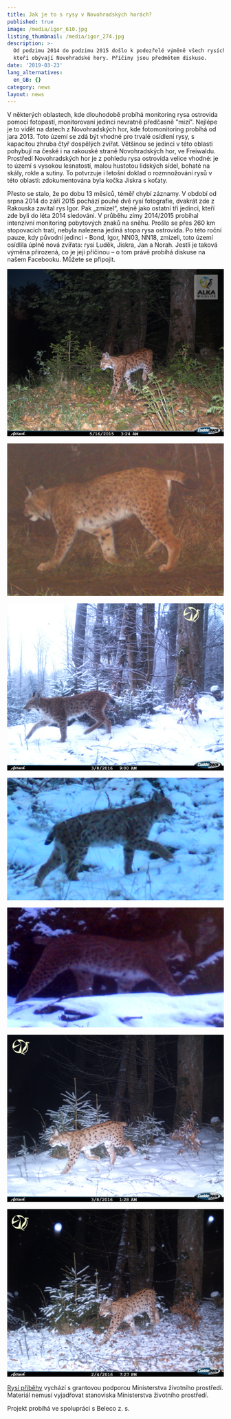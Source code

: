 ```yaml
---
title: Jak je to s rysy v Novohradských horách?
published: true
image: /media/igor_610.jpg
listing_thumbnail: /media/igor_274.jpg
description: >-
  Od podzimu 2014 do podzimu 2015 došlo k podezřelé výměně všech rysích jedinců,
  kteří obývají Novohradské hory. Příčiny jsou předmětem diskuse.
date: '2019-03-23'
lang_alternatives:
  en_GB: {}
category: news
layout: news
---
```





V některých oblastech, kde dlouhodobě probíhá monitoring rysa ostrovida pomocí fotopastí, monitorovaní jedinci nevratně předčasně "mizí". Nejlépe je to vidět na datech z Novohradských hor, kde fotomonitoring probíhá od jara 2013. Toto území se zdá být vhodné pro trvalé osídlení rysy, s kapacitou zhruba čtyř dospělých zvířat. Většinou se jedinci v této oblasti pohybují na české i na rakouské straně Novohradských hor, ve Freiwaldu. Prostředí Novohradských hor je z pohledu rysa ostrovida velice vhodné: je to území s vysokou lesnatostí, malou hustotou lidských sídel, bohaté na skály, rokle a sutiny. To potvrzuje i letošní doklad o rozmnožování rysů v této oblasti: zdokumentována byla kočka Jiskra s koťaty.

Přesto se stalo, že po dobu 13 měsíců, téměř chybí záznamy. V období od srpna 2014 do září 2015 pochází pouhé dvě rysí fotografie, dvakrát zde z Rakouska zavítal rys Igor. Pak „zmizel“, stejně jako ostatní tři jedinci, kteří zde byli do léta 2014 sledováni. V průběhu zimy 2014/2015 probíhal intenzivní monitoring pobytových znaků na sněhu. Prošlo se přes 260 km stopovacích tratí, nebyla nalezena jediná stopa rysa ostrovida. Po této roční pauze, kdy původní jedinci - Bond, Igor, NN03, NN18, zmizeli, toto území osídlila úplně nová zvířata: rysi Luděk, Jiskra, Jan a Norah. Jestli je taková výměna přirozená, co je její příčinou – o tom právě probíhá diskuse na našem Facebooku. Můžete se připojit. 

![Rys Igor](/media/igor_610.jpg "Rys Igor ")

![Rys NN18](/media/nn18_610.png "Rys NN18")

![Rys Jan](/media/jan_610.jpg "Rys Jan")

![Rys NN03](/media/nn03-nn06_610.png "Rys NN03")

![Rysice Norah](/media/norah_610.jpg "Rysice Norah")

![Rysice Jiskra má koťata](/media/jiskra_610.jpg "Rysice Jiskra má koťata")

![Rys Luděk](/media/ludek_610.jpg "Rys Luděk")

[Rysí příběhy](/projects/rysi-pribehy.html) vychází s grantovou podporou Ministerstva životního prostředí. Materiál nemusí vyjadřovat stanoviska Ministerstva životního prostředí.

Projekt probíhá ve spolupráci s Beleco z. s.
